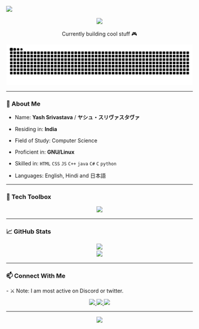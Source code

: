 <p align="left">
  <img src="https://readme-typing-svg.herokuapp.com?font=Fira+Code&size=26&pause=1000&color=FFB6C1&center=true&vCenter=true&width=435&lines=Konbanwa~+I'm+Yash" />
</p>
<p align="center">
  <img src="https://count.getloli.com/get/@Yozora13?theme=moebooru">
</p>

<p align="center">
  Currently building cool stuff 🎮
</p>
<p align="center">
  <picture>
    <source media="(prefers-color-scheme: dark)" srcset="https://raw.githubusercontent.com/Yozora13/Yozora13/output/github-contribution-grid-snake-dark.svg" />
    <source media="(prefers-color-scheme: light)" srcset="https://raw.githubusercontent.com/Yozora13/Yozora13/output/github-contribution-grid-snake.svg" />
    <img alt="github contribution grid snake animation" src="https://raw.githubusercontent.com/Yozora13/Yozora13/output/github-contribution-grid-snake.svg" />
  </picture>
</p>



---

### 🧠 About Me
- Name: **Yash Srivastava** / **ヤシュ・スリヴァスタヴァ**

- Residing in: **India**

- Field of Study: Computer Science

- Proficient in: **GNU/Linux**

- Skilled in: `HTML` `CSS` `JS` `C++` `java` `C#` `C` `python` 

- Languages: English, Hindi and 日本語
---

### 🧰 Tech Toolbox

<p align="center">
  <img src="https://skillicons.dev/icons?i=html,css,js,react,nodejs,github,python,C++" />
</p>

---

### 📈 GitHub Stats

<p align="center">
  <img src="https://github-readme-stats.vercel.app/api?username=Yozora13&show_icons=true&theme=tokyonight" />
  <br/>
  <img src="https://github-readme-streak-stats.herokuapp.com/?user=Yozora13&theme=tokyonight" />
</p>

---

### 📫 Connect With Me
<p>- ⚔️ Note: I am most active on Discord or twitter.
</p>
<p align="center">

  <a href="https://twitter.com/">
    <img src="https://img.shields.io/badge/Twitter-1DA1F2?style=for-the-badge&logo=twitter&logoColor=white"/>
  </a>
  <a href="https://linkedin.com/">
    <img src="https://img.shields.io/badge/LinkedIn-0077B5?style=for-the-badge&logo=linkedin&logoColor=white"/>
  </a>
  <a href="https://discordapp.com/users/YOUR_DISCORD_USER_ID">
    <img src="https://img.shields.io/badge/Discord-5865F2?style=for-the-badge&logo=discord&logoColor=white"/>
  </a>
</p>


---

<p align="center">
  <img src="https://readme-typing-svg.herokuapp.com?font=Fira+Code&size=24&pause=1000&color=F29DC5&center=true&vCenter=true&width=435&lines=Thanks+for+stopping+by~+;See+you+in+the+next+commit!+🦊" />
</p>
